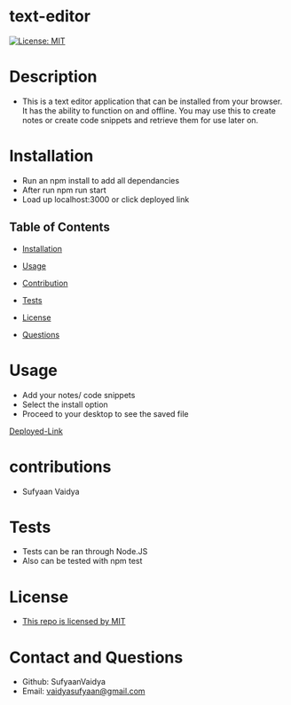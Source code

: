 # text-editor

[![License: MIT](https://img.shields.io/badge/License-MIT-yellow.svg)](https://opensource.org/licenses/MIT)





# Description
 - This is a text editor application that can be installed from your browser. It has the ability to function on and offline. 
 You may use this to create notes or create code snippets and retrieve them for use later on.



# Installation
- Run an npm install to add all dependancies
- After run npm run start
- Load up localhost:3000 or click deployed link



## Table of Contents
- [Installation](#installation)

- [Usage](#usage)

- [Contribution](#contribution)

- [Tests](#tests)

- [License](#liscense)

- [Questions](#questions)





# Usage
- Add your notes/ code snippets
- Select the install option
- Proceed to your desktop to see the saved file

[Deployed-Link](https://sufyaans-text-editor.herokuapp.com/)





# contributions
 - Sufyaan Vaidya





# Tests
 - Tests can be ran through Node.JS
 - Also can be tested with npm test





# License
 - [This repo is licensed by MIT](https://opensource.org/licenses/MIT)





# Contact and Questions
 - Github: SufyaanVaidya
 - Email: vaidyasufyaan@gmail.com

